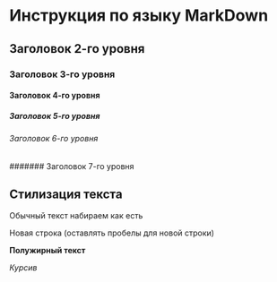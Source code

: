# Инструкция по языку MarkDown

## Заголовок 2-го уровня
### Заголовок 3-го уровня
#### Заголовок 4-го уровня
##### Заголовок 5-го уровня
###### Заголовок 6-го уровня
####### Заголовок 7-го уровня


## Стилизация текста

Обычный текст набираем как есть

Новая строка (оставлять пробелы для новой строки)

**Полужирный текст**

*Курсив*